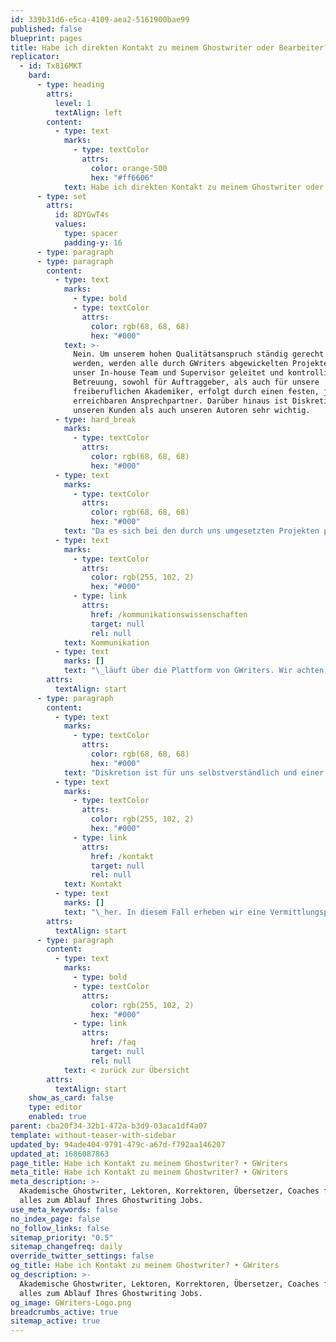 ```yaml
---
id: 339b31d6-e5ca-4109-aea2-5161900bae99
published: false
blueprint: pages
title: Habe ich direkten Kontakt zu meinem Ghostwriter oder Bearbeiter?
replicator:
  - id: Tx816MKT
    bard:
      - type: heading
        attrs:
          level: 1
          textAlign: left
        content:
          - type: text
            marks:
              - type: textColor
                attrs:
                  color: orange-500
                  hex: "#ff6606"
            text: Habe ich direkten Kontakt zu meinem Ghostwriter oder Bearbeiter?
      - type: set
        attrs:
          id: 8DYGwT4s
          values:
            type: spacer
            padding-y: 16
      - type: paragraph
      - type: paragraph
        content:
          - type: text
            marks:
              - type: bold
              - type: textColor
                attrs:
                  color: rgb(68, 68, 68)
                  hex: "#000"
            text: >-
              Nein. Um unserem hohen Qualitätsanspruch ständig gerecht zu
              werden, werden alle durch GWriters abgewickelten Projekte durch
              unser In-house Team und Supervisor geleitet und kontrolliert. Die
              Betreuung, sowohl für Auftraggeber, als auch für unsere
              freiberuflichen Akademiker, erfolgt durch einen festen, jederzeit
              erreichbaren Ansprechpartner. Darüber hinaus ist Diskretion sowohl
              unseren Kunden als auch unseren Autoren sehr wichtig.
          - type: hard_break
            marks:
              - type: textColor
                attrs:
                  color: rgb(68, 68, 68)
                  hex: "#000"
          - type: text
            marks:
              - type: textColor
                attrs:
                  color: rgb(68, 68, 68)
                  hex: "#000"
            text: "Da es sich bei den durch uns umgesetzten Projekten primär um Texte oder Bearbeitungen mit sehr hohen Qualitätsanforderung und/oder sensible Unikate handelt, ist die ständige Koordination durch unsere Projektbetreuer und Supervisor obligatorisch. Sämtliche\_"
          - type: text
            marks:
              - type: textColor
                attrs:
                  color: rgb(255, 102, 2)
                  hex: "#000"
              - type: link
                attrs:
                  href: /kommunikationswissenschaften
                  target: null
                  rel: null
            text: Kommunikation
          - type: text
            marks: []
            text: "\_läuft über die Plattform von GWriters. Wir achten auf die Anonymität beider Seiten – sowohl bei unseren Kunden, als auch bei unseren Autoren."
        attrs:
          textAlign: start
      - type: paragraph
        content:
          - type: text
            marks:
              - type: textColor
                attrs:
                  color: rgb(68, 68, 68)
                  hex: "#000"
            text: "Diskretion ist für uns selbstverständlich und einer der großen Vorteile, von welchen Sie profitieren. Dabei garantieren wir Ihnen kurzfristige und rasche Kommunikation, sodass die gute Zusammenarbeit zwischen Kunden und Autoren oder Bearbeitern nicht behindert wird. In Ausnahmefällen zum Beispiel bei langfristigen Buchprojekten mit besonders hohem Kommunikationsbedarf zwischen Ihnen und Ihrem Autor, stellen wir den\_"
          - type: text
            marks:
              - type: textColor
                attrs:
                  color: rgb(255, 102, 2)
                  hex: "#000"
              - type: link
                attrs:
                  href: /kontakt
                  target: null
                  rel: null
            text: Kontakt
          - type: text
            marks: []
            text: "\_her. In diesem Fall erheben wir eine Vermittlungsprovision und Sie handeln den Preis mit dem Autor selbst aus."
        attrs:
          textAlign: start
      - type: paragraph
        content:
          - type: text
            marks:
              - type: bold
              - type: textColor
                attrs:
                  color: rgb(255, 102, 2)
                  hex: "#000"
              - type: link
                attrs:
                  href: /faq
                  target: null
                  rel: null
            text: < zurück zur Übersicht
        attrs:
          textAlign: start
    show_as_card: false
    type: editor
    enabled: true
parent: cba20f34-32b1-472a-b3d9-03aca1df4a07
template: without-teaser-with-sidebar
updated_by: 94ade404-9791-479c-a67d-f792aa146207
updated_at: 1686087863
page_title: Habe ich Kontakt zu meinem Ghostwriter? • GWriters
meta_title: Habe ich Kontakt zu meinem Ghostwriter? • GWriters
meta_description: >-
  Akademische Ghostwriter, Lektoren, Korrektoren, Übersetzer, Coaches finden &
  alles zum Ablauf Ihres Ghostwriting Jobs.
use_meta_keywords: false
no_index_page: false
no_follow_links: false
sitemap_priority: "0.5"
sitemap_changefreq: daily
override_twitter_settings: false
og_title: Habe ich Kontakt zu meinem Ghostwriter? • GWriters
og_description: >-
  Akademische Ghostwriter, Lektoren, Korrektoren, Übersetzer, Coaches finden &
  alles zum Ablauf Ihres Ghostwriting Jobs.
og_image: GWriters-Logo.png
breadcrumbs_active: true
sitemap_active: true
---
```

